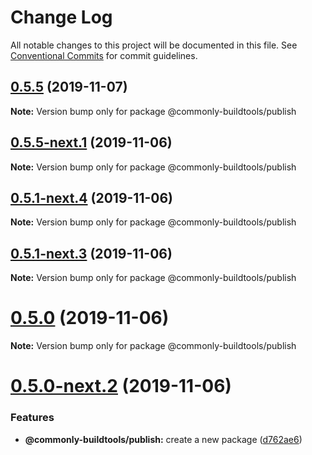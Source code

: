 # Change Log

All notable changes to this project will be documented in this file.
See [Conventional Commits](https://conventionalcommits.org) for commit guidelines.

## [0.5.5](https://github.com/commonlyjs/commonly-buildtools/compare/v0.5.5-next.3...v0.5.5) (2019-11-07)

**Note:** Version bump only for package @commonly-buildtools/publish





## [0.5.5-next.1](https://github.com/commonlyjs/commonly-buildtools/compare/v0.5.1-next.4...v0.5.5-next.1) (2019-11-06)

**Note:** Version bump only for package @commonly-buildtools/publish





## [0.5.1-next.4](https://github.com/commonlyjs/commonly-buildtools/compare/v0.5.1-next.3...v0.5.1-next.4) (2019-11-06)

**Note:** Version bump only for package @commonly-buildtools/publish





## [0.5.1-next.3](https://github.com/commonlyjs/commonly-buildtools/compare/v0.5.1-next.2...v0.5.1-next.3) (2019-11-06)

**Note:** Version bump only for package @commonly-buildtools/publish





# [0.5.0](https://github.com/commonlyjs/commonly-buildtools/compare/v0.5.0-next.3...v0.5.0) (2019-11-06)

**Note:** Version bump only for package @commonly-buildtools/publish





# [0.5.0-next.2](https://github.com/commonlyjs/commonly-buildtools/compare/v0.5.0-next.1...v0.5.0-next.2) (2019-11-06)


### Features

* **@commonly-buildtools/publish:** create a new package ([d762ae6](https://github.com/commonlyjs/commonly-buildtools/commit/d762ae68b8cf2162693c9955ea6fed0e535a3836))

